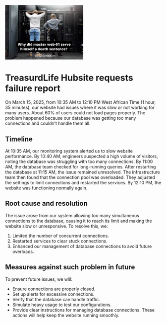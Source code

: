 <img src=./image.png width=50%>

# TreasurdLife Hubsite requests failure report
On March 15, 2025, from 10:35 AM to 12:10 PM West African Time (1 hour, 35 minutes), our website had issues where it was slow or not working for many users. About 60% of users could not load pages properly. The problem happened because our database was getting too many connections and couldn’t handle them all.

## Timeline
At 10:35 AM, our monitoring system alerted us to slow website performance. By 10:40 AM, engineers suspected a high volume of visitors, noting the database was struggling with too many connections. 
By 11:00 AM, the database team checked for long-running queries. After restarting the database at 11:15 AM, the issue remained unresolved. The infrastructure team then found that the connection pool was overloaded. 
They adjusted the settings to limit connections and restarted the services. By 12:10 PM, the website was functioning normally again.

## Root cause and resolution
The issue arose from our system allowing too many simultaneous connections to the database, causing it to reach its limit and making the website slow or unresponsive.
To resolve this, we:
1. Limited the number of concurrent connections.
2. Restarted services to clear stuck connections.
3. Enhanced our management of database connections to avoid future overloads.

## Measures against such problem in future
To prevent future issues, we will:
- Ensure connections are properly closed.
- Set up alerts for excessive connections.
- Verify that the database can handle traffic.
- Simulate heavy usage to test our configurations.
- Provide clear instructions for managing database connections. 
These actions will help keep the website running smoothly.
